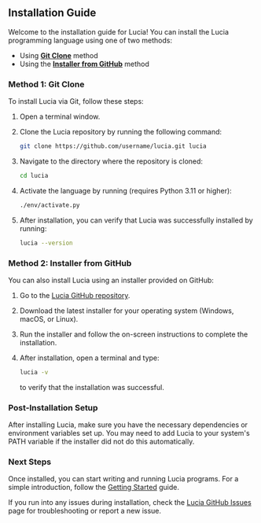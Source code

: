 Installation Guide
------------------

Welcome to the installation guide for Lucia! You can install the Lucia programming language using one of two methods:

*   Using [**Git Clone**](#method-1-git-clone) method
*   Using the [**Installer from GitHub**](#method-2-installer-from-github) method

### Method 1: Git Clone

To install Lucia via Git, follow these steps:

1. Open a terminal window.
    
2. Clone the Lucia repository by running the following command:

    ```bash
    git clone https://github.com/username/lucia.git lucia
    ```    

3. Navigate to the directory where the repository is cloned:
    ```bash
    cd lucia
    ```
   
4. Activate the language by running (requires Python 3.11 or higher):
    
    ```bash
    ./env/activate.py
    ```
    
5. After installation, you can verify that Lucia was successfully installed by running:
    
    ```bash
    lucia --version
    ```
    

### Method 2: Installer from GitHub

You can also install Lucia using an installer provided on GitHub:

1.  Go to the [Lucia GitHub repository](https://github.com/SirPigari/lucia).
    
2.  Download the latest installer for your operating system (Windows, macOS, or Linux).
    
3.  Run the installer and follow the on-screen instructions to complete the installation.
    
4.  After installation, open a terminal and type:
    
    ```bash
    lucia -v
    ```
    
    to verify that the installation was successful.
    

### Post-Installation Setup

After installing Lucia, make sure you have the necessary dependencies or environment variables set up. You may need to add Lucia to your system's PATH variable if the installer did not do this automatically.

### Next Steps

Once installed, you can start writing and running Lucia programs. For a simple introduction, follow the [Getting Started](language-syntax.md) guide.

If you run into any issues during installation, check the [Lucia GitHub Issues](https://github.com/SirPigari/lucia/issues) page for troubleshooting or report a new issue.